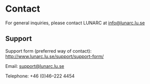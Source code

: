 # Contact

For general inquiries, please contact LUNARC at <info@lunarc.lu.se>

## Support

Support form (preferred way of contact): <http://www.lunarc.lu.se/support/support-form/>

Email: <support@lunarc.lu.se>

Telephone: +46 (0)46–222 4454